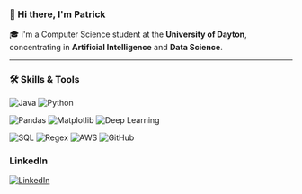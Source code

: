 ### 👋 Hi there, I'm Patrick

🎓 I'm a Computer Science student at the **University of Dayton**,  
concentrating in **Artificial Intelligence** and **Data Science**.

---

### 🛠️ Skills & Tools

<!-- Programming Languages -->
![Java](https://img.shields.io/badge/Java-007396?style=for-the-badge&logo=java&logoColor=white)
![Python](https://img.shields.io/badge/Python-3776AB?style=for-the-badge&logo=python&logoColor=white)

<!-- Data Science / AI -->
![Pandas](https://img.shields.io/badge/Pandas-150458?style=for-the-badge&logo=pandas&logoColor=white)
![Matplotlib](https://img.shields.io/badge/Matplotlib-11557C?style=for-the-badge&logo=matplotlib&logoColor=white)
![Deep Learning](https://img.shields.io/badge/Deep%20Learning-FF6F00?style=for-the-badge&logo=tensorflow&logoColor=white)

<!-- Tools -->
![SQL](https://img.shields.io/badge/SQL-336791?style=for-the-badge&logo=postgresql&logoColor=white)
![Regex](https://img.shields.io/badge/Regex-E10098?style=for-the-badge&logo=semantic-release&logoColor=white)
![AWS](https://img.shields.io/badge/AWS-232F3E?style=for-the-badge&logo=amazon-aws&logoColor=white)
![GitHub](https://img.shields.io/badge/GitHub-181717?style=for-the-badge&logo=github&logoColor=white)

### LinkedIn
[![LinkedIn](https://img.shields.io/badge/-LinkedIn-0077B5?style=for-the-badge&logo=linkedin&logoColor=white)](https://www.linkedin.com/in/YOUR-USERNAME)
